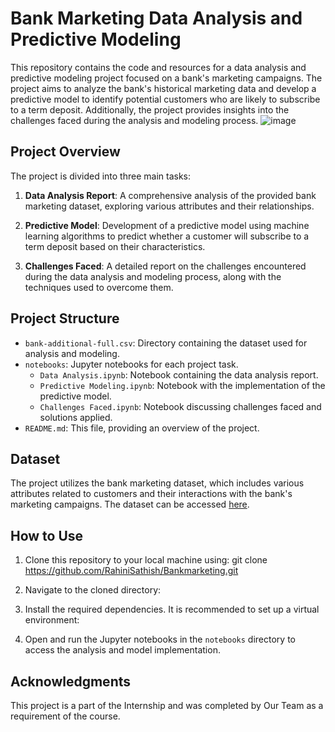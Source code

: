 # Bank Marketing Data Analysis and Predictive Modeling

This repository contains the code and resources for a data analysis and predictive modeling project focused on a bank's marketing campaigns. The project aims to analyze the bank's historical marketing data and develop a predictive model to identify potential customers who are likely to subscribe to a term deposit. Additionally, the project provides insights into the challenges faced during the analysis and modeling process.
![image](https://github.com/RahiniSathish/Bankmarketing/assets/130529528/ff1bf287-6944-47f6-8e0a-3c4e78768085)

## Project Overview

The project is divided into three main tasks:

1. **Data Analysis Report**: A comprehensive analysis of the provided bank marketing dataset, exploring various attributes and their relationships.

2. **Predictive Model**: Development of a predictive model using machine learning algorithms to predict whether a customer will subscribe to a term deposit based on their characteristics.

3. **Challenges Faced**: A detailed report on the challenges encountered during the data analysis and modeling process, along with the techniques used to overcome them.

## Project Structure

- `bank-additional-full.csv`: Directory containing the dataset used for analysis and modeling.
- `notebooks`: Jupyter notebooks for each project task.
    - `Data Analysis.ipynb`: Notebook containing the data analysis report.
    - `Predictive Modeling.ipynb`: Notebook with the implementation of the predictive model.
    - `Challenges Faced.ipynb`: Notebook discussing challenges faced and solutions applied.
- `README.md`: This file, providing an overview of the project.

## Dataset

The project utilizes the bank marketing dataset, which includes various attributes related to customers and their interactions with the bank's marketing campaigns. The dataset can be accessed [here](https://d3ilbtxij3aepc.cloudfront.net/projects/CDS-Capstone-Projects/PRCP-1000-ProtugeseBank.zip).

## How to Use

1. Clone this repository to your local machine using:
git clone https://github.com/RahiniSathish/Bankmarketing.git

2. Navigate to the cloned directory:

3. Install the required dependencies. It is recommended to set up a virtual environment:

4. Open and run the Jupyter notebooks in the `notebooks` directory to access the analysis and model implementation.

## Acknowledgments

This project is a part of the Internship and was completed by Our Team as a requirement of the course.


